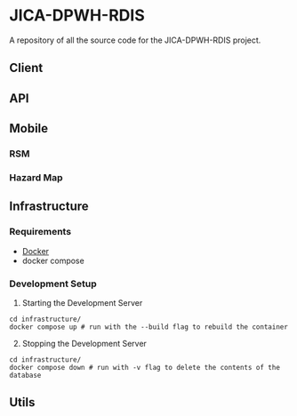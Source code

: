 # JICA-DPWH-RDIS
A repository of all the source code for the JICA-DPWH-RDIS project.

## Client
## API
## Mobile
### RSM
### Hazard Map
## Infrastructure
### Requirements
- [Docker](https://docs.docker.com/get-docker/)
- docker compose

### Development Setup
1. Starting the Development Server
```
cd infrastructure/
docker compose up # run with the --build flag to rebuild the container
```
2. Stopping the Development Server
```
cd infrastructure/
docker compose down # run with -v flag to delete the contents of the database
```

## Utils

